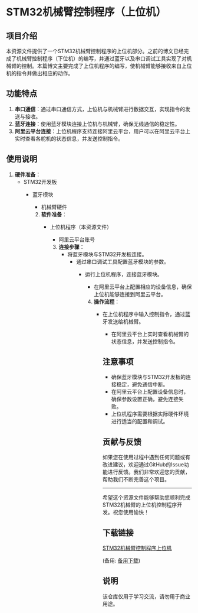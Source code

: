# STM32机械臂控制程序（上位机）

## 项目介绍

本资源文件提供了一个STM32机械臂控制程序的上位机部分。之前的博文已经完成了机械臂控制程序（下位机）的编写，并通过蓝牙以及串口调试工具实现了对机械臂的控制。本篇博文主要完成了上位机程序的编写，使机械臂能够接收来自上位机的指令并做出相应的动作。

## 功能特点

1. **串口通信**：通过串口通信方式，上位机与机械臂进行数据交互，实现指令的发送与接收。
2. **蓝牙连接**：使用蓝牙模块连接上位机与机械臂，确保无线通信的稳定性。
3. **阿里云平台连接**：上位机程序支持连接阿里云平台，用户可以在阿里云平台上实时查看各舵机的状态信息，并发送控制指令。

## 使用说明

1. **硬件准备**：
   - STM32开发板
      - 蓝牙模块
         - 机械臂硬件

         2. **软件准备**：
            - 上位机程序（本资源文件）
               - 阿里云平台账号

               3. **连接步骤**：
                  - 将蓝牙模块与STM32开发板连接。
                     - 通过串口调试工具配置蓝牙模块的参数。
                        - 运行上位机程序，连接蓝牙模块。
                           - 在阿里云平台上配置相应的设备信息，确保上位机能够连接到阿里云平台。

                           4. **操作流程**：
                              - 在上位机程序中输入控制指令，通过蓝牙发送给机械臂。
                                 - 在阿里云平台上实时查看机械臂的状态信息，并发送控制指令。

                                 ## 注意事项

                                 - 确保蓝牙模块与STM32开发板的连接稳定，避免通信中断。
                                 - 在阿里云平台上配置设备信息时，确保参数设置正确，避免连接失败。
                                 - 上位机程序需要根据实际硬件环境进行适当的配置和调试。

                                 ## 贡献与反馈

                                 如果您在使用过程中遇到任何问题或有改进建议，欢迎通过GitHub的Issue功能进行反馈。我们非常欢迎您的贡献，帮助我们不断完善这个项目。

                                 ---

                                 希望这个资源文件能够帮助您顺利完成STM32机械臂的上位机控制程序开发。祝您使用愉快！

                                 ## 下载链接
                                 [STM32机械臂控制程序上位机](https://pan.quark.cn/s/4909d10db7e1) 

                                 (备用: [备用下载](https://pan.baidu.com/s/10X1AG-UQTx9Xi1u0sKxsuw?pwd=1234))

                                 ## 说明

                                 该仓库仅用于学习交流，请勿用于商业用途。
